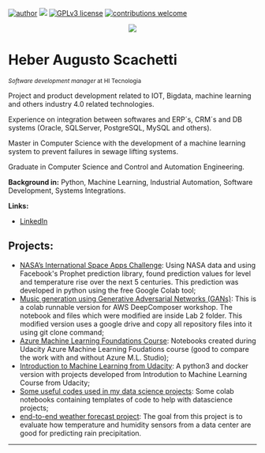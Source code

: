 [![author](https://img.shields.io/badge/author-heber%20augusto-red.svg)](https://www.linkedin.com/in/heberscachetti/) [![](https://img.shields.io/badge/python-3.7+-blue.svg)](https://www.python.org/downloads/release/python-365/) [![GPLv3 license](https://img.shields.io/badge/License-GPLv3-blue.svg)](http://perso.crans.org/besson/LICENSE.html) [![contributions welcome](https://img.shields.io/badge/contributions-welcome-brightgreen.svg?style=flat)](https://github.com/heber-augusto/data-science/issues)

<p align="center">
  <img src="banner.png" >
</p>

# Heber Augusto Scachetti
<sub>*Software development manager* at HI Tecnologia</sub>

Project and product development related to IOT, Bigdata, machine learning and others industry 4.0 related technologies.

Experience on integration between softwares and ERP´s, CRM´s and DB systems (Oracle, SQLServer, PostgreSQL, MySQL and others).

Master in Computer Science with the development of a machine learning system to prevent failures in sewage lifting systems.

Graduate in Computer Science and Control and Automation Engineering.

**Background in:** Python, Machine Learning, Industrial Automation, Software Development, Systems Integrations.

**Links:**
* [LinkedIn](https://www.linkedin.com/in/heberscachetti/)

## Projects:
* [NASA’s International Space Apps Challenge](https://github.com/heber-augusto/planetaagua/blob/master/data/InterfaceDadosNASA.ipynb):  Using NASA data and using Facebook's Prophet prediction library, found prediction values for level and temperature rise over the next 5 centuries. This prediction was developed in python using the free Google Colab tool;
* [Music generation using Generative Adversarial Networks (GANs)](https://github.com/heber-augusto/aws-deepcomposer-samples): This is a colab runnable version for AWS DeepComposer workshop. The notebook and files which were modified are inside Lab 2 folder. This modified version uses a google drive and copy all repository files into it using git clone command;
* [Azure Machine Learning Foundations Course](https://github.com/heber-augusto/udacity-azure-ml-foudations): Notebooks created during Udacity Azure Machine Learning Foudations course (good to compare the work with and without Azure M.L. Studio);
* [Introduction to Machine Learning from Udacity](https://github.com/heber-augusto/udacity-intro-to-ml): A python3 and docker version with projects developed from Introdution to Machine Learning Course from Udacity;
* [Some useful codes used in my data science projects](https://github.com/heber-augusto/datascience-colab-templates): Some colab notebooks containing templates of code to help with datascience projects;
* [end-to-end weather forecast project](https://github.com/heber-augusto/weather-forecast): The goal from this project is to evaluate how temperature and humidity sensors from a data center are good for predicting rain precipitation.

---




